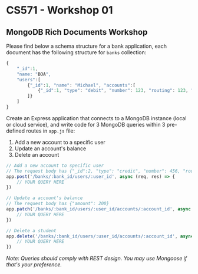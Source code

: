 # CS571 - Workshop 01
## MongoDB Rich Documents Workshop
Please find below a schema structure for a bank application, each document has the following structure for `banks` collection:
```JavaScript
{
    "_id":1,
    "name: "BOA",
    "users":[
        {"_id":1, "name": "Michael", "accounts":[
            {"_id":1, "type": "debit", "number": 123, "routing": 123, "amount": 100},
        ]}
    ]
}
```
Create an Express application that connects to a MongoDB instance (local or cloud service), and write code for 3 MongoDB queries within 3 pre-defined routes in `app.js` file:
1. Add a new account to a specific user
2. Update an account's balance
3. Delete an account
```JavaScript
// Add a new account to specific user
// The request body has {"_id":2, "type": "credit", "number": 456, "routing": 456, "amount": 50}
app.post('/banks/:bank_id/users/:user_id', async (req, res) => {
    // YOUR QUERY HERE
})

// Update a account's balance
// The request body has {"amount": 200}
app.patch('/banks/:bank_id/users/:user_id/accounts/:account_id', async (req, res) => {
    // YOUR QUERY HERE  
})

// Delete a student
app.delete('/banks/:bank_id/users/:user_id/accounts/:account_id', async (req, res) => {
    // YOUR QUERY HERE
})
```
*Note: Queries should comply with REST design. You may use Mongoose if that's your preference.*

